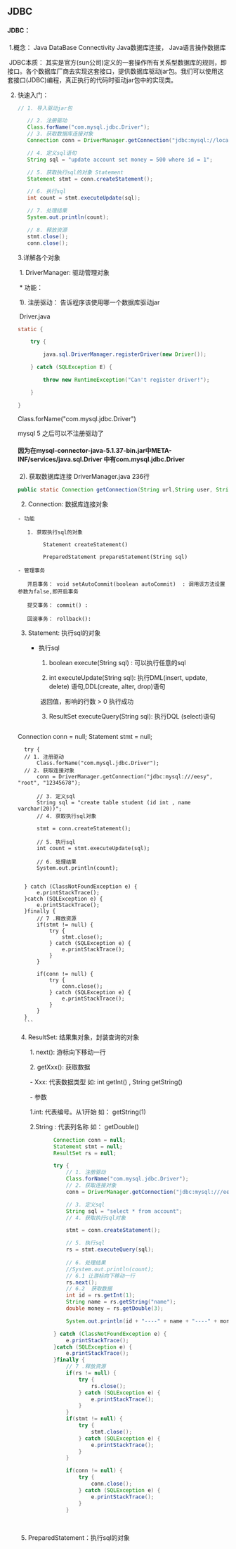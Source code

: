 ## JDBC

#### JDBC：

​	1.概念： Java DataBase Connectivity       Java数据库连接， Java语言操作数据库

​	JDBC本质： 其实是官方(sun公司)定义的一套操作所有关系型数据库的规则，即接口。各个数据库厂商去实现这套接口，提供数据库驱动jar包。我们可以使用这套接口(JDBC)编程，真正执行的代码时驱动jar包中的实现类。

 2. 快速入门：

    ```java
    // 1. 导入驱动jar包
    
       // 2. 注册驱动
       Class.forName("com.mysql.jdbc.Driver");
       // 3. 获取数据库连接对象
       Connection conn = DriverManager.getConnection("jdbc:mysql://localhost:3306/eesy", "root", "12345678");
    
       // 4. 定义sql语句
       String sql = "update account set money = 500 where id = 1";
    
       // 5. 获取执行sql的对象 Statement
       Statement stmt = conn.createStatement();
    
       // 6. 执行sql
       int count = stmt.executeUpdate(sql);
    
       // 7. 处理结果
       System.out.println(count);
    
       // 8. 释放资源
       stmt.close();
       conn.close();
    ```

    3.详解各个对象

    ​	1. DriverManager: 驱动管理对象

    ​		* 功能：

    ​				1).  注册驱动： 告诉程序该使用哪一个数据库驱动jar

    ​	Driver.java

    ```java
    static {
    
        try {
    
            java.sql.DriverManager.registerDriver(new Driver());
    
        } catch (SQLException E) {
    
            throw new RuntimeException("Can't register driver!");
    
        }
    
    }
    ```

    Class.forName("com.mysql.jdbc.Driver")

    mysql 5 之后可以不注册驱动了  

    #### 因为在mysql-connector-java-5.1.37-bin.jar中META-INF/services/java.sql.Driver 中有com.mysql.jdbc.Driver

    ​                2).   获取数据库连接	 DriverManager.java        236行  

    ```java
    public static Connection getConnection(String url,String user, String password)
    ```

     2.  Connection: 数据库连接对象

        - 功能

          ​	1. 获取执行sql的对象

          ​		 Statement createStatement()

          ​		 PreparedStatement prepareStatement(String sql)

        - 管理事务

          ​	开启事务： void setAutoCommit(boolean autoCommit)  : 调用该方法设置参数为false,即开启事务

          ​	提交事务： commit() :  

          ​	回滚事务： rollback():

        

    3. Statement: 执行sql的对象

        - 执行sql

          1.  boolean execute(String sql) : 可以执行任意的sql

          2.  int executeUpdate(String sql): 执行DML(insert,  update,  delete) 语句,DDL(create, alter, drop)语句

             ​	返回值，影响的行数  > 0 执行成功

          3.  ResultSet executeQuery(String sql): 执行DQL (select)语句

             

          ```java
    Connection conn = null;
          Statement stmt = null;
      
          try {
          // 1. 注册驱动
              Class.forName("com.mysql.jdbc.Driver");
          // 2. 获取连接对象
              conn = DriverManager.getConnection("jdbc:mysql:///eesy", "root", "12345678");
          
              // 3. 定义sql
              String sql = "create table student (id int , name varchar(20))";
              // 4. 获取执行sql对象
          
              stmt = conn.createStatement();
          
              // 5. 执行sql
              int count = stmt.executeUpdate(sql);
          
              // 6. 处理结果
              System.out.println(count);
          
          
          } catch (ClassNotFoundException e) {
              e.printStackTrace();
          }catch (SQLException e) {
              e.printStackTrace();
          }finally {
              // 7 .释放资源
              if(stmt != null) {
                  try {
                      stmt.close();
                  } catch (SQLException e) {
                      e.printStackTrace();
                  }
              }
          
              if(conn != null) {
                  try {
                      conn.close();
                  } catch (SQLException e) {
                      e.printStackTrace();
                  }
              }
          }
          ```
          
             
          
             
    
    4. ResultSet:  结果集对象，封装查询的对象
    
        ​		1. next(): 游标向下移动一行
    
        ​		2. getXxx(): 获取数据
    
        ​					 - Xxx: 代表数据类型  如: int  getInt()  , String getString()
    
        ​					 - 参数
    
        ​								1.int: 代表编号。从1开始     如： getString(1)
    
        ​								2.String : 代表列名称  如： getDouble()			
    
        
    
        
    
        ```java
        	    Connection conn = null;
                Statement stmt = null;
                ResultSet rs = null;
        
                try {
                    // 1. 注册驱动
                    Class.forName("com.mysql.jdbc.Driver");
                    // 2. 获取连接对象
                    conn = DriverManager.getConnection("jdbc:mysql:///eesy", "root", "12345678");
        
                    // 3. 定义sql
                    String sql = "select * from account";
                    // 4. 获取执行sql对象
        
                    stmt = conn.createStatement();
        
                    // 5. 执行sql
                    rs = stmt.executeQuery(sql);
                    
                    // 6. 处理结果
                    //System.out.println(count);
                    // 6.1 让游标向下移动一行
                    rs.next();
                    // 6.2  获取数据
                    int id = rs.getInt(1);
                    String name = rs.getString("name");
                    double money = rs.getDouble(3);
        
                    System.out.println(id + "----" + name + "----" + money);
        
                } catch (ClassNotFoundException e) {
                    e.printStackTrace();
                }catch (SQLException e) {
                    e.printStackTrace();
                }finally {
                    // 7 .释放资源
                    if(rs != null) {
                        try {
                            rs.close();
                        } catch (SQLException e) {
                            e.printStackTrace();
                        }
                    }
                    if(stmt != null) {
                        try {
                            stmt.close();
                        } catch (SQLException e) {
                            e.printStackTrace();
                        }
                    }
        
                    if(conn != null) {
                        try {
                            conn.close();
                        } catch (SQLException e) {
                            e.printStackTrace();
                        }
                    }
        ```
    
        ​					
    
    5. PreparedStatement：执行sql的对象